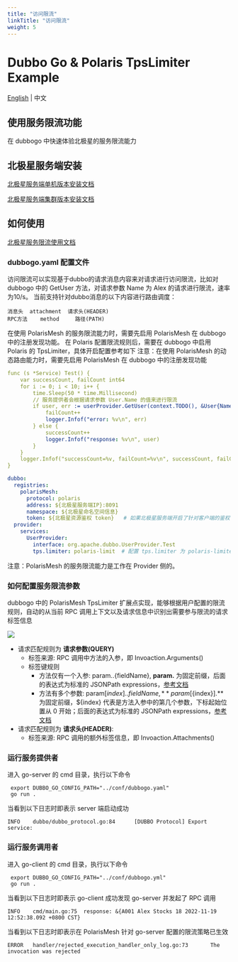 ```yaml
---
title: "访问限流"
linkTitle: "访问限流"
weight: 5
---
```

# Dubbo Go & Polaris TpsLimiter Example

[English](./README.md) | 中文

## 使用服务限流功能

在 dubbogo 中快速体验北极星的服务限流能力

## 北极星服务端安装

[北极星服务端单机版本安装文档](https://polarismesh.cn/docs/%E4%BD%BF%E7%94%A8%E6%8C%87%E5%8D%97/%E6%9C%8D%E5%8A%A1%E7%AB%AF%E5%AE%89%E8%A3%85/%E5%8D%95%E6%9C%BA%E7%89%88%E5%AE%89%E8%A3%85/)

[北极星服务端集群版本安装文档](https://polarismesh.cn/docs/%E4%BD%BF%E7%94%A8%E6%8C%87%E5%8D%97/%E6%9C%8D%E5%8A%A1%E7%AB%AF%E5%AE%89%E8%A3%85/%E9%9B%86%E7%BE%A4%E7%89%88%E5%AE%89%E8%A3%85/)

## 如何使用

[北极星服务限流使用文档](https://polarismesh.cn/docs/%E5%8C%97%E6%9E%81%E6%98%9F%E6%98%AF%E4%BB%80%E4%B9%88/%E5%8A%9F%E8%83%BD%E7%89%B9%E6%80%A7/%E6%B5%81%E9%87%8F%E7%AE%A1%E7%90%86/#%E8%AE%BF%E9%97%AE%E9%99%90%E6%B5%81)

### dubbogo.yaml 配置文件
访问限流可以实现基于dubbo的请求消息内容来对请求进行访问限流，比如对 dubbogo 中的 GetUser 方法，对请求参数 Name 为 Alex 的请求进行限流，速率为10/s。
当前支持针对dubbo消息的以下内容进行路由调度：
```消息类型	dubbo消息内容	路由规则请求类型
消息头	 attachment	 请求头(HEADER)
RPC方法	 method	    路径(PATH)
```
在使用 PolarisMesh 的服务限流能力时，需要先启用 PolarisMesh 在 dubbogo 中的注册发现功能。
在 Polaris 配置限流规则后，需要在 dubbogo 中启用 Polaris 的 TpsLimiter，具体开启配置参考如下
注意：在使用 PolarisMesh 的动态路由能力时，需要先启用 PolarisMesh 在 dubbogo 中的注册发现功能
```yaml
func (s *Service) Test() {
	var successCount, failCount int64
	for i := 0; i < 10; i++ {
		time.Sleep(50 * time.Millisecond)
    	// 服务提供者会根据请求参数 User.Name 的值来进行限流
		if user, err := userProvider.GetUser(context.TODO(), &User{Name: "Alex03"}); err != nil {
			failCount++
			logger.Infof("error: %v\n", err)
		} else {
			successCount++
			logger.Infof("response: %v\n", user)
        }
	}
	logger.Infof("successCount=%v, failCount=%v\n", successCount, failCount)
}

```
```yaml
dubbo:
  registries:
    polarisMesh:
      protocol: polaris 
      address: ${北极星服务端IP}:8091
      namespace: ${北极星命名空间信息}
      token: ${北极星资源鉴权 token}   # 如果北极星服务端开启了针对客户端的鉴权，则需要配置该参数
  provider:
    services:
      UserProvider:
        interface: org.apache.dubbo.UserProvider.Test
        tps.limiter: polaris-limit  # 配置 tps.limiter 为 polaris-limiter 即可

```

注意：PolarisMesh 的服务限流能力是工作在 Provider 侧的。

### 如何配置服务限流参数

dubbogo 中的 PolarisMesh TpsLimiter 扩展点实现，能够根据用户配置的限流规则，自动的从当前 RPC 调用上下文以及请求信息中识别出需要参与限流的请求标签信息

![](./images/dubbogo-ratelimit-rule.png)

- 请求匹配规则为 **请求参数(QUERY)**
    - 标签来源: RPC 调用中方法的入参，即 Invoaction.Arguments()
    - 标签键规则
        - 方法仅有一个入参: param.$.${fieldName}, **param.** 为固定前缀，后面的表达式为标准的 JSONPath expressions，[参考文档](https://goessner.net/articles/JsonPath/)
        - 方法有多个参数: param[${index}].$.${fieldName}, **param[${index}].** 为固定前缀，${index} 代表是方法入参中的第几个参数，下标起始位置从 0 开始；后面的表达式为标准的 JSONPath expressions，[参考文档](https://goessner.net/articles/JsonPath/)
- 请求匹配规则为 **请求头(HEADER)**:
    - 标签来源: RPC 调用的额外标签信息，即 Invoaction.Attachments()

### 运行服务提供者

进入 go-server 的 cmd 目录，执行以下命令

```
 export DUBBO_GO_CONFIG_PATH="../conf/dubbogo.yaml"
 go run .
```

当看到以下日志时即表示 server 端启动成功

```log
INFO    dubbo/dubbo_protocol.go:84      [DUBBO Protocol] Export service: 
```


### 运行服务调用者

进入 go-client 的 cmd 目录，执行以下命令


```
 export DUBBO_GO_CONFIG_PATH="../conf/dubbogo.yml"
 go run .
```

当看到以下日志时即表示 go-client 成功发现 go-server 并发起了 RPC 调用

```log
INFO    cmd/main.go:75  response: &{A001 Alex Stocks 18 2022-11-19 12:52:38.092 +0800 CST}
```

当看到以下日志时即表示在 PolarisMesh 针对 go-server 配置的限流策略已生效

```log
ERROR   handler/rejected_execution_handler_only_log.go:73       The invocation was rejected
```

